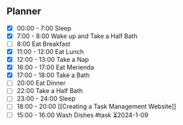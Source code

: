 ## Planner 
- [x] 00:00 - 7:00 Sleep 
- [x] 7:00 - 8:00  Wake up and Take a Half Bath
- [ ] 8:00 Eat Breakfast
- [x] 11:00 - 12:00 Eat Lunch
- [x] 12:00 - 13:00 Take a Nap
- [x] 16:00 - 17:00 Eat Merienda
- [x] 17:00 - 18:00 Take a Bath
- [ ] 20:00 Eat Dinner
- [ ] 22:00 Take a Half Bath
- [ ] 23:00 - 24:00 Sleep
- [ ] 18:00 - 20:00 [[Creating a Task Management Website]]
- [ ] 15:00 - 16:00 Wash Dishes #task ⏳2024-1-09